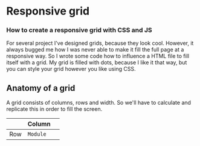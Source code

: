 # Responsive grid
### How to create a responsive grid with CSS and JS
For several project I've designed grids, because they look cool. However, it always bugged me how I was never able to make it fill the full page at a responsive way. So I wrote some code how to influence a HTML file to fill itself with a grid. My grid is filled with dots,  because I like it that way, but you can style your grid however you like using CSS.

## Anatomy of a grid
A grid consists of columns, rows and width. So we'll have to calculate and replicate this in order to fill the screen.

| | Column | |
| --- | --- | --- |
| Row | `Module` | |